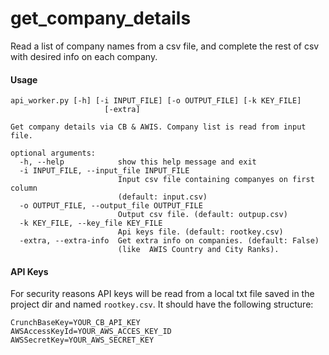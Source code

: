 get_company_details
===================

Read a list of company names from a csv file, and complete the rest of csv with desired info on each company.

#### Usage
```
api_worker.py [-h] [-i INPUT_FILE] [-o OUTPUT_FILE] [-k KEY_FILE]
                     [-extra]

Get company details via CB & AWIS. Company list is read from input file.

optional arguments:
  -h, --help            show this help message and exit
  -i INPUT_FILE, --input_file INPUT_FILE
                        Input csv file containing companyes on first column
                        (default: input.csv)
  -o OUTPUT_FILE, --output_file OUTPUT_FILE
                        Output csv file. (default: outpup.csv)
  -k KEY_FILE, --key_file KEY_FILE
                        Api keys file. (default: rootkey.csv)
  -extra, --extra-info  Get extra info on companies. (default: False)
                        (like  AWIS Country and City Ranks).
```

#### API Keys

For security reasons API keys will be read from a local txt file saved in the project dir and named `rootkey.csv`.
It should have the following structure:

```
CrunchBaseKey=YOUR_CB_API_KEY
AWSAccessKeyId=YOUR_AWS_ACCES_KEY_ID
AWSSecretKey=YOUR_AWS_SECRET_KEY
```

